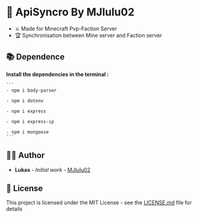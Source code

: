 ## <h1>📍 ApiSyncro By MJlulu02</h1>

- ⚔️ Made for Minecraft Pvp-Faction Server
- 🏆 Synchronisation between Mine server and Faction server

## 📚 Dependence

__Install the dependencies in the terminal :__

    ```
    - npm i body-parser

    - npm i dotenv
    
    - npm i express

    - npm i express-ip

    - npm i mongoose
    ```

## 🙎‍♂️ Author

* **Lukas** - *Initial work* - [MJlulu02](https://github.com/MJlulu02)

## 📜 License

This project is licensed under the MIT License - see the [LICENSE.md](LICENSE.md) file for details
